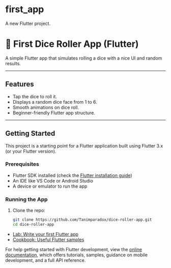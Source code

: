 # first_app

A new Flutter project.
# 🎲 First Dice Roller App (Flutter)

A simple Flutter app that simulates rolling a dice with a nice UI and random results.

---

## Features

- Tap the dice to roll it.
- Displays a random dice face from 1 to 6.
- Smooth animations on dice roll.
- Beginner-friendly Flutter app structure.

---

## Getting Started

This project is a starting point for a Flutter application built using Flutter 3.x (or your Flutter version).

### Prerequisites

- Flutter SDK installed (check the [Flutter installation guide](https://docs.flutter.dev/get-started/install))
- An IDE like VS Code or Android Studio
- A device or emulator to run the app

### Running the App

1. Clone the repo:
   ```bash
   git clone https://github.com/Tanimparadox/dice-roller-app.git
   cd dice-roller-app


- [Lab: Write your first Flutter app](https://docs.flutter.dev/get-started/codelab)
- [Cookbook: Useful Flutter samples](https://docs.flutter.dev/cookbook)

For help getting started with Flutter development, view the
[online documentation](https://docs.flutter.dev/), which offers tutorials,
samples, guidance on mobile development, and a full API reference.
